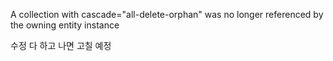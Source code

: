  A collection with cascade="all-delete-orphan" was no longer referenced by the owning entity instance
 
 수정 다 하고 나면 고칠 예정
